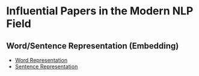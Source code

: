 # Influential Papers in the Modern NLP Field

## Word/Sentence Representation (Embedding)

- [Word Representation](word_representation.md)
- [Sentence Representation](sentence_representation.md)
